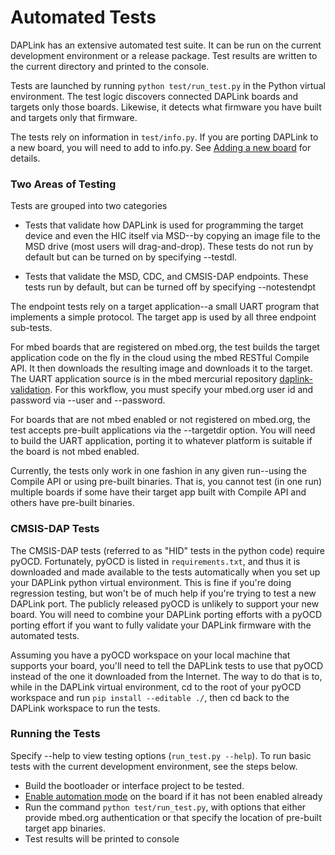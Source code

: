 # Automated Tests

DAPLink has an extensive automated test suite. It can be run on the current development environment or a release package. Test results are written to the current directory and printed to the console.

Tests are launched by running ``python test/run_test.py`` in the Python virtual environment. The test logic discovers connected DAPLink boards and targets only those boards. Likewise, it detects what firmware you have built and targets only that firmware.

The tests rely on information in ``test/info.py``. If you are porting DAPLink to a new board, you will need to add to info.py. See [Adding a new board](PORT_BOARD.md) for details.

### Two Areas of Testing
Tests are grouped into two categories

* Tests that validate how DAPLink is used for programming the target device and even the HIC itself via MSD--by copying an image file to the MSD drive (most users will drag-and-drop). These tests do not run by default but can be turned on by specifying --testdl.


* Tests that validate the MSD, CDC, and CMSIS-DAP endpoints. These tests run by default, but can be turned off by specifying --notestendpt

The endpoint tests rely on a target application--a small UART program that implements a simple protocol. The target app is used by all three endpoint sub-tests.

For mbed boards that are registered on mbed.org, the test builds the target application code on the fly in the cloud using the mbed RESTful Compile API. It then downloads the resulting image and downloads it to the target. The UART application source is in the mbed mercurial repository [daplink-validation](https://developer.mbed.org/users/c1728p9/code/daplink-validation/). For this workflow, you must specify your mbed.org user id and password via --user and --password.

For boards that are not mbed enabled or not registered on mbed.org, the test accepts pre-built applications via the --targetdir option. You will need to build the UART application, porting it to whatever platform is suitable if the board is not mbed enabled.

Currently, the tests only work in one fashion in any given run--using the Compile API or using pre-built binaries. That is, you cannot test (in one run) multiple boards if some have their target app built with Compile API and others have pre-built binaries.

### CMSIS-DAP Tests
The CMSIS-DAP tests (referred to as "HID" tests in the python code) require pyOCD. Fortunately, pyOCD is listed in ``requirements.txt``, and thus it is downloaded and made available to the tests automatically when you set up your DAPLink python virtual environment. This is fine if you're doing regression testing, but won't be of much help if you're trying to test a new DAPLink port. The publicly released pyOCD is unlikely to support your new board. You will need to combine your DAPLink porting efforts with a pyOCD porting effort if you want to fully validate your DAPLink firmware with the automated tests.

Assuming you have a pyOCD workspace on your local machine that supports your board, you'll need to tell the DAPLink tests to use that pyOCD instead of the one it downloaded from the Internet. The way to do that is to, while in the DAPLink virtual environment, cd to the root of your pyOCD workspace and run ``pip install --editable ./``, then cd back to the DAPLink workspace to run the tests.

### Running the Tests
Specify --help to view testing options (``run_test.py --help``). To run basic tests with the current development environment, see the steps below.

* Build the bootloader or interface project to be tested.
* [Enable automation mode](ENABLE_AUTOMATION.md) on the board if it has not been enabled already
* Run the command ``python test/run_test.py``, with options that either provide mbed.org authentication or that specify the location of pre-built target app binaries.
* Test results will be printed to console

